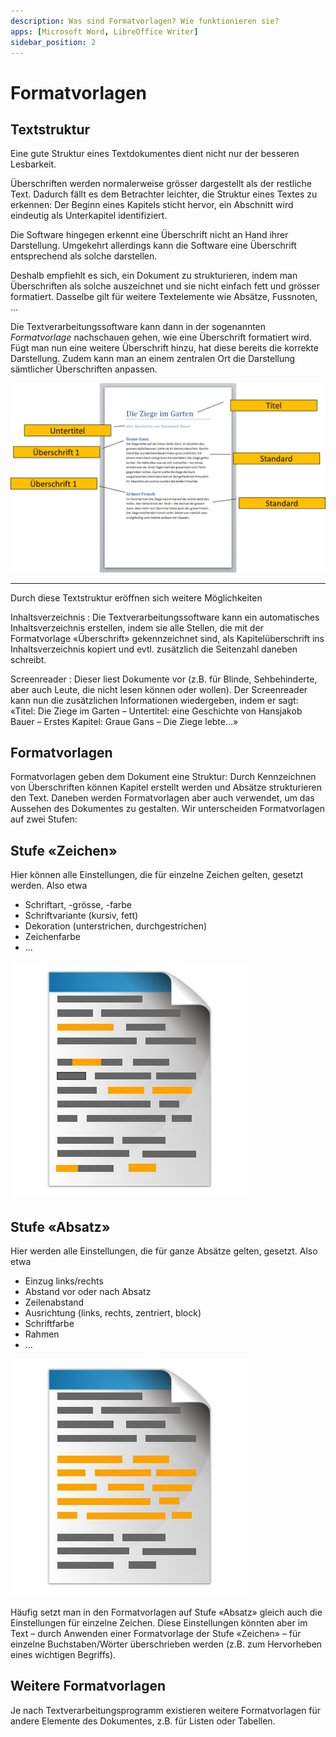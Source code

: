 ```yaml
---
description: Was sind Formatvorlagen? Wie funktionieren sie?
apps: [Microsoft Word, LibreOffice Writer]
sidebar_position: 2
---
```


# Formatvorlagen



## Textstruktur

Eine gute Struktur eines Textdokumentes dient nicht nur der besseren Lesbarkeit.

Überschriften werden normalerweise grösser dargestellt als der restliche Text. Dadurch fällt es dem Betrachter leichter, die Struktur eines Textes zu erkennen: Der Beginn eines Kapitels sticht hervor, ein Abschnitt wird eindeutig als Unterkapitel identifiziert.

Die Software hingegen erkennt eine Überschrift nicht an Hand ihrer Darstellung. Umgekehrt allerdings kann die Software eine Überschrift entsprechend als solche darstellen.

Deshalb empfiehlt es sich, ein Dokument zu strukturieren, indem man Überschriften als solche auszeichnet und sie nicht einfach fett und grösser formatiert. Dasselbe gilt für weitere Textelemente wie Absätze, Fussnoten, ...

Die Textverarbeitungssoftware kann dann in der sogenannten *Formatvorlage* nachschauen gehen, wie eine Überschrift formatiert wird. Fügt man nun eine weitere Überschrift hinzu, hat diese bereits die korrekte Darstellung. Zudem kann man an einem zentralen Ort die Darstellung sämtlicher Überschriften anpassen.

![](./textstruktur.png)


---

Durch diese Textstruktur eröffnen sich weitere Möglichkeiten

Inhaltsverzeichnis
: Die Textverarbeitungssoftware kann ein automatisches Inhaltsverzeichnis erstellen, indem sie alle Stellen, die mit der Formatvorlage «Überschrift» gekennzeichnet sind, als Kapitelüberschrift ins Inhaltsverzeichnis kopiert und evtl. zusätzlich die Seitenzahl daneben schreibt.

Screenreader
: Dieser liest Dokumente vor (z.B. für Blinde, Sehbehinderte, aber auch Leute, die nicht lesen können oder wollen). Der Screenreader kann nun die zusätzlichen Informationen wiedergeben, indem er sagt: «Titel: Die Ziege im Garten – Untertitel: eine Geschichte von Hansjakob Bauer – Erstes Kapitel: Graue Gans – Die Ziege lebte…»




## Formatvorlagen
Formatvorlagen geben dem Dokument eine Struktur: Durch Kennzeichnen von Überschriften können Kapitel erstellt werden und Absätze strukturieren den Text. Daneben werden Formatvorlagen aber auch verwendet, um das Aussehen des Dokumentes zu gestalten. Wir unterscheiden Formatvorlagen auf zwei Stufen:

## Stufe «Zeichen»

Hier können alle Einstellungen, die für einzelne Zeichen gelten, gesetzt werden. Also etwa

* Schriftart, -grösse, -farbe
* Schriftvariante (kursiv, fett)
* Dekoration (unterstrichen, durchgestrichen)
* Zeichenfarbe
* …

![Formate Stufe Zeichen](./format-stufe-zeichen.png)

## Stufe «Absatz»
Hier werden alle Einstellungen, die für ganze Absätze gelten, gesetzt. Also etwa

* Einzug links/rechts
* Abstand vor oder nach Absatz
* Zeilenabstand
* Ausrichtung (links, rechts, zentriert, block)
* Schriftfarbe
* Rahmen
* …


![Formate Stufe Absatz](./format-stufe-absatz.png)

Häufig setzt man in den Formatvorlagen auf Stufe «Absatz» gleich auch die Einstellungen für einzelne Zeichen. Diese Einstellungen könnten aber im Text – durch Anwenden einer Formatvorlage der Stufe «Zeichen» – für einzelne Buchstaben/Wörter überschrieben werden (z.B. zum Hervorheben eines wichtigen Begriffs).

## Weitere Formatvorlagen
Je nach Textverarbeitungsprogramm existieren weitere Formatvorlagen für andere Elemente des Dokumentes, z.B. für Listen oder Tabellen.
